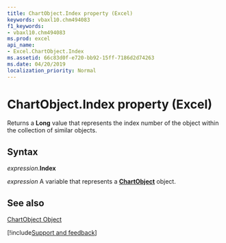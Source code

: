 ```yaml
---
title: ChartObject.Index property (Excel)
keywords: vbaxl10.chm494083
f1_keywords:
- vbaxl10.chm494083
ms.prod: excel
api_name:
- Excel.ChartObject.Index
ms.assetid: 66c83d0f-e720-bb92-15ff-7186d2d74263
ms.date: 04/20/2019
localization_priority: Normal
---
```



# ChartObject.Index property (Excel)

Returns a  **Long** value that represents the index number of the object within the collection of similar objects.


## Syntax

_expression_.**Index**

_expression_ A variable that represents a **[ChartObject](Excel.ChartObject.md)** object.


## See also


[ChartObject Object](Excel.ChartObject.md)

[!include[Support and feedback](~/includes/feedback-boilerplate.md)]